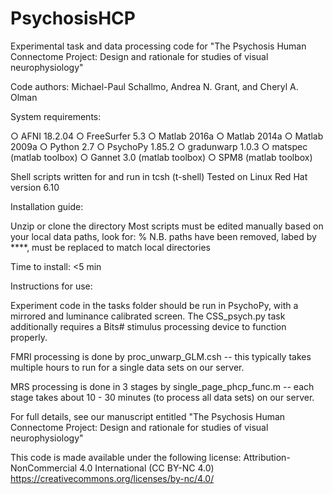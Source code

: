 # PsychosisHCP
Experimental task and data processing code for "The Psychosis Human Connectome Project: Design and rationale for studies of visual neurophysiology"

Code authors: Michael-Paul Schallmo, Andrea N. Grant, and Cheryl A. Olman


System requirements:

○ AFNI 18.2.04
○ FreeSurfer 5.3
○ Matlab 2016a
○ Matlab 2014a
○ Matlab 2009a
○ Python 2.7
○ PsychoPy 1.85.2
○ gradunwarp 1.0.3
○ matspec (matlab toolbox)
○ Gannet 3.0 (matlab toolbox)
○ SPM8 (matlab toolbox)

Shell scripts written for and run in tcsh (t-shell)
Tested on Linux Red Hat version 6.10


Installation guide:

Unzip or clone the directory
Most scripts must be edited manually based on your local data paths, look for:
% N.B. paths have been removed, labed by ****, must be replaced to match local directories

Time to install: <5 min


Instructions for use:

Experiment code in the tasks folder should be run in PsychoPy, with a mirrored and luminance calibrated screen. The CSS_psych.py task additionally requires a Bits# stimulus processing device to function properly.

FMRI processing is done by proc_unwarp_GLM.csh -- this typically takes multiple hours to run for a single data sets on our server.

MRS processing is done in 3 stages by single_page_phcp_func.m -- each stage takes about 10 - 30 minutes (to process all data sets) on our server.

For full details, see our manuscript entitled "The Psychosis Human Connectome Project: Design and rationale for studies of visual neurophysiology"


This code is made available under the following license: Attribution-NonCommercial 4.0 International (CC BY-NC 4.0) https://creativecommons.org/licenses/by-nc/4.0/
